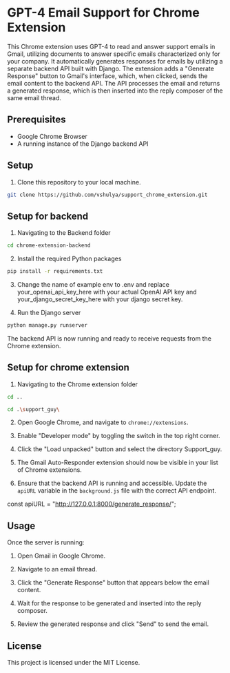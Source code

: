 # GPT-4 Email Support for Chrome Extension

This Chrome extension uses GPT-4 to read and answer support emails in Gmail, utilizing documents to answer specific emails characterized only for your company. It automatically generates responses for emails by utilizing a separate backend API built with Django. The extension adds a "Generate Response" button to Gmail's interface, which, when clicked, sends the email content to the backend API. The API processes the email and returns a generated response, which is then inserted into the reply composer of the same email thread.

## Prerequisites

- Google Chrome Browser
- A running instance of the Django backend API

## Setup

1. Clone this repository to your local machine.

```bash
git clone https://github.com/vshulya/support_chrome_extension.git
```

## Setup for backend

1. Navigating to the Backend folder
```bash
cd chrome-extension-backend
```

2. Install the required Python packages

```bash
pip install -r requirements.txt
```

3. Change the name of example env to .env and replace your_openai_api_key_here with your actual OpenAI API key and your_django_secret_key_here with your django secret key.

4. Run the Django server 
```bash
python manage.py runserver
```
The backend API is now running and ready to receive requests from the Chrome extension.

## Setup for chrome extension

1. Navigating to the Chrome extension folder

```bash
cd ..
```

```bash
cd .\support_guy\
```

2. Open Google Chrome, and navigate to `chrome://extensions`.

3. Enable "Developer mode" by toggling the switch in the top right corner.

4. Click the "Load unpacked" button and select the directory Support_guy.

5. The Gmail Auto-Responder extension should now be visible in your list of Chrome extensions.

6. Ensure that the backend API is running and accessible. Update the `apiURL` variable in the `background.js` file with the correct API endpoint.

const apiURL = "http://127.0.0.1:8000/generate_response/";


## Usage
Once the server is running:

1. Open Gmail in Google Chrome.

2. Navigate to an email thread.

3. Click the "Generate Response" button that appears below the email content.

4. Wait for the response to be generated and inserted into the reply composer.

4. Review the generated response and click "Send" to send the email.

## License
This project is licensed under the MIT License.